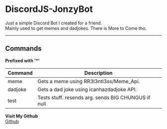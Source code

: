 # DiscordJS-JonzyBot

Just a simple Discord Bot I created for a friend.  
Mainly used to get memes and dadjokes. There is More to Come tho.  
___

## Commands  
**Prefixed with '\*'**

| Command       | Description                                             |
|---------------|---------------------------------------------------------|
|meme           |Gets a meme using RR3l3ntl3ss/Meme_Api.                  |
|dadjoke        |Gets a dad joke using icanhazdadjoke API.                |
|test           |Tests stuff. resends arg. sends BIG CHUNGUS if null      |


**Visit My Github**  
[Github](https://github.com/redstripez08 "Mah super kewl GitHub")

